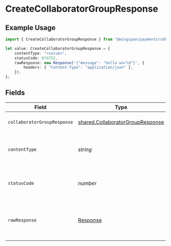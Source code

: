 # CreateCollaboratorGroupResponse

## Example Usage

```typescript
import { CreateCollaboratorGroupResponse } from "@wingspan/payments/sdk/models/operations";

let value: CreateCollaboratorGroupResponse = {
    contentType: "<value>",
    statusCode: 674752,
    rawResponse: new Response('{"message": "hello world"}', {
        headers: { "Content-Type": "application/json" },
    }),
};
```

## Fields

| Field                                                                                       | Type                                                                                        | Required                                                                                    | Description                                                                                 |
| ------------------------------------------------------------------------------------------- | ------------------------------------------------------------------------------------------- | ------------------------------------------------------------------------------------------- | ------------------------------------------------------------------------------------------- |
| `collaboratorGroupResponse`                                                                 | [shared.CollaboratorGroupResponse](../../../sdk/models/shared/collaboratorgroupresponse.md) | :heavy_minus_sign:                                                                          | Collaborator Configuration Per Group                                                        |
| `contentType`                                                                               | *string*                                                                                    | :heavy_check_mark:                                                                          | HTTP response content type for this operation                                               |
| `statusCode`                                                                                | *number*                                                                                    | :heavy_check_mark:                                                                          | HTTP response status code for this operation                                                |
| `rawResponse`                                                                               | [Response](https://developer.mozilla.org/en-US/docs/Web/API/Response)                       | :heavy_check_mark:                                                                          | Raw HTTP response; suitable for custom response parsing                                     |